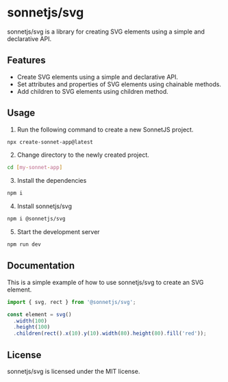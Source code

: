 # sonnetjs/svg

sonnetjs/svg is a library for creating SVG elements using a simple and declarative API.

## Features

- Create SVG elements using a simple and declarative API.
- Set attributes and properties of SVG elements using chainable methods.
- Add children to SVG elements using children method.

## Usage

1. Run the following command to create a new SonnetJS project.

```bash
npx create-sonnet-app@latest
```

2. Change directory to the newly created project.

```bash
cd [my-sonnet-app]
```

3. Install the dependencies

```bash
npm i
```

4. Install sonnetjs/svg

```bash
npm i @sonnetjs/svg
```

5. Start the development server

```bash
npm run dev
```

## Documentation

This is a simple example of how to use sonnetjs/svg to create an SVG element.

```typescript
import { svg, rect } from '@sonnetjs/svg';

const element = svg()
  .width(100)
  .height(100)
  .children(rect().x(10).y(10).width(80).height(80).fill('red'));
```

## License

sonnetjs/svg is licensed under the MIT license.
